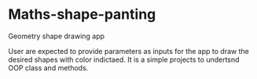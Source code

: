 # Maths-shape-panting
Geometry shape drawing app

User are expected to provide parameters as inputs for the app to draw the desired shapes with color indictaed. It is a simple projects to undertsnd OOP class and methods. 
